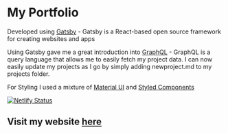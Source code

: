 # My Portfolio



Developed using [Gatsby](https://www.gatsbyjs.com/) - Gatsby is a React-based open source framework for creating websites and apps

Using Gatsby gave me a great introduction into [GraphQL](https://graphql.org/) - GraphQL is a query language that allows me to easily fetch my project data. I can now easily update my projects as I go by simply adding newproject.md to my projects folder. 


For Styling I used a mixture of [Material UI](https://material-ui.com/) and [Styled Components](https://styled-components.com/)

[![Netlify Status](https://api.netlify.com/api/v1/badges/3818e0ea-7044-4f43-a012-6953dfd37c04/deploy-status)](https://app.netlify.com/sites/williamjgrace/deploys)


## Visit my website [here](https://www.willgrace.dev/)
